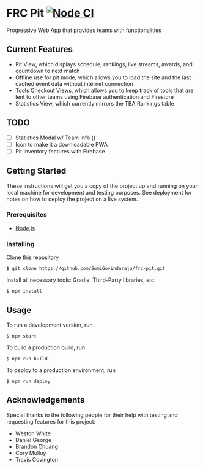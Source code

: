 # FRC Pit [![Node CI](https://github.com/SumiGovindaraju/frc-pit/workflows/Node%20CI/badge.svg)](https://github.com/SumiGovindaraju/frc-pit/actions?query=workflow%3A%22Node+CI%22)

Progressive Web App that provides teams with functionalities 

## Current Features
* Pit View, which displays schedule, rankings, live streams, awards, and countdown to next match
* Offline use for pit mode, which allows you to load the site and the last cached event data without internet connection
* Tools Checkout Views, which allows you to keep track of tools that are lent to other teams using Firebase authentication and Firestore
* Statistics View, which currently mirrors the TBA Rankings table

## TODO
* [ ] Statistics Modal w/ Team Info ()
* [ ] Icon to make it a downloadable PWA
* [ ] Pit Inventory features with Firebase

## Getting Started

These instructions will get you a copy of the project up and running on your local machine for development and testing purposes. See deployment for notes on how to deploy the project on a live system.

### Prerequisites

- [Node.js](http://nodejs.org)

### Installing

Clone this repository

```
$ git clone https://github.com/SumiGovindaraju/frc-pit.git
```

Install all necessary tools: Gradle, Third-Party libraries, etc.

```
$ npm install
```

## Usage

To run a development version, run

```
$ npm start
```

To build a production build, run 

```
$ npm run build
```

To deploy to a production environment, run

```
$ npm run deploy
```

## Acknowledgements

Special thanks to the following people for their help with testing and requesting features for this project:
* Weston White
* Daniel George
* Brandon Chuang
* Cory Molloy
* Travis Covington